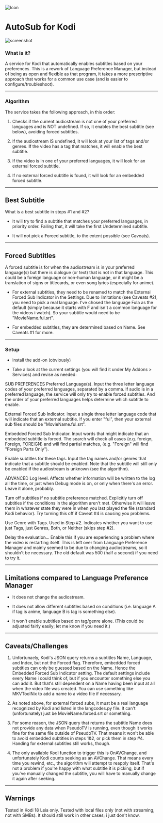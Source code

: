![Icon](https://github.com/fnord12/service.autosub/blob/master/resources/icon.png)

AutoSub for Kodi
======

![screenshot](https://github.com/fnord12/service.autosub/blob/master/resources/fanart.jpg)

### What is it?
A service for Kodi that automatically enables subtitles based on your preferences.  This is a rework of Language Preference Manager, but instead of being as open and flexible as that program, it takes a more prescriptive approach that works for a common use case (and is easier to configure/troubleshoot).

---
### Algorithm
The service takes the following approach, in this order:

1. Checks if the current audiostream is not one of your preferred languages and is NOT undefined.  If so, it enables the best subtitle (see below), avoiding forced subtitles.

2. If the audiostream IS undefined, it will look at your list of tags and/or genres.  If the video has a tag that matches, it will enable the best subtitle.

3. If the video is in one of your preferred languages, it will look for an external forced subtitle.

4. If no external forced subtitle is found, it will look for an embedded forced subtitle.

---
## Best Subtitle
What is a best subtitle in steps #1 and #2?

* It will try to find a subtitle that matches your preferred languages, in priority order.  Failing that, it will take the first Undetermined subtitle.

* It will not pick a Forced subtitle, to the extent possible (see Caveats).

---
## Forced Subtitles
A forced subtitle is for when the audiostream is in your preferred language(s) but there is dialogue (or text) that is not in that language.  This could be a foreign language or non-human language, or it might be a translation of signs or titlecards, or even song lyrics (especially for anime).

* For external subtitles, they need to be renamed to match the External Forced Sub Indicator in the Settings.  Due to limitations (see Caveats #2), you need to pick a real language.  I've chosed the language Fula as the default (simply because it starts with F and isn't a common language for the videos i watch).  So your subtitle would need to be "MovieName.ful.srt".

* For embedded subtitles, they are determined based on Name.  See Caveats #1 for more.

---
### Setup

* Install the add-on (obviously)

* Take a look at the current settings (you will find it under My Addons > Services) and revise as needed:

SUB PREFERENCES
Preferred Language(s).  Input the three letter language codes of your preferred languages, separated by a comma.  If audio is in a preferred language, the service will only try to enable forced subtitles.  And the order of your preferred languages helps determine which subtitle to enable.

External Forced Sub Indicator.  Input a single three letter language code that will indicate that an external subtitle.  If you enter "ful", then your external sub files should be "MovieName.ful.srt".

Embedded Forced Sub Indicator.  Input words that might indicate that an embedded subtitle is forced.  The search will check all cases (e.g. foreign, Foreign, FOREIGN) and will find partial matches, (e.g. "Foreign" will find "Foreign Parts Only").

Enable subtitles for these tags.  Input the tag names and/or genres that indicate that a subtitle should be enabled.  Note that the subtitle will still only be enabled if the audiostream is unknown (see the algorithm).

ADVANCED
Log level.  Affects whether information will be written to the log all the time, or just when Debug mode is on, or only when there's an error.  Leave it alone, probably.

Turn off subtitles if no subtitle preference matched.  Explicitly turn off subtitles if the conditions in the algorithm aren't met.  Otherwise it will leave them in whatever state they were in when you last played the file (standard Kodi behavior).  Try turning this off if Caveat #4 is causing you problems.

Use Genre with Tags.  Used in Step #2.  Indicates whether you want to use just Tags, just Genres, Both, or Neither (skips step #2).

Delay the evaluation...  Enable this if you are experiencing a problem where the video is restarting itself.  This is left over from Language Preference Manager and mainly seemed to be due to changing audiostreams, so it shouldn't be necessary.  The old default was 500 (half a second) if you need to try it.

---
## Limitations compared to Language Preference Manager

* It does not change the audiostream.

* It does not allow different subtitles based on conditions (i.e. language A if tag is anime, language B is tag is something else).

* It won't enable subtitles based on tag/genre alone.  (This could be adjusted fairly easily; let me know if you need it.)

---
## Caveats/Challenges

1. Unfortunaely, Kodi's JSON query returns a subtitles Name, Language, and Index, but not the Forced flag.  Therefore, embedded forced subtitles can only be guessed based on the Name.  Hence the Embedded Forced Sub Indicator setting.  The default settings include every Name i could think of, but if you encounter something else you can add it.  But that's still dependent on a Name having been input at all when the video file was created.  You can use something like MKVToolNix to add a name to a video file if necessary.

2. As noted above, for external forced subs, it must be a real language recognized by Kodi and listed in the langcodes.py file.  It can't (unfortunately) just be MovieName.forced.srt or something.

3. For some reason, the JSON query that returns the subtitle Name does not provide any data when PseudoTV is running, even though it works fine for the same file outside of PseudoTV.  That means it won't be able to avoid embedded subtitles in steps 1&2, or pick them in step #4.  Handing for external subtitles still works, though. 

4. The only available Kodi function to trigger this is OnAVChange, and unfortunately Kodi counts seeking as an AVChange.  That means every time you rewind, etc., the algorithm will attempt to reapply itself.  That's not a problem if you're happy with what subtitle it is picking, but if you've manually changed the subtitle, you will have to manually change it again after seeking.

---
## Warnings

Tested in Kodi 18 Leia only.  Tested with local files only (not with streaming, not with SMBs).  It should still work in other cases; i just don't know.

